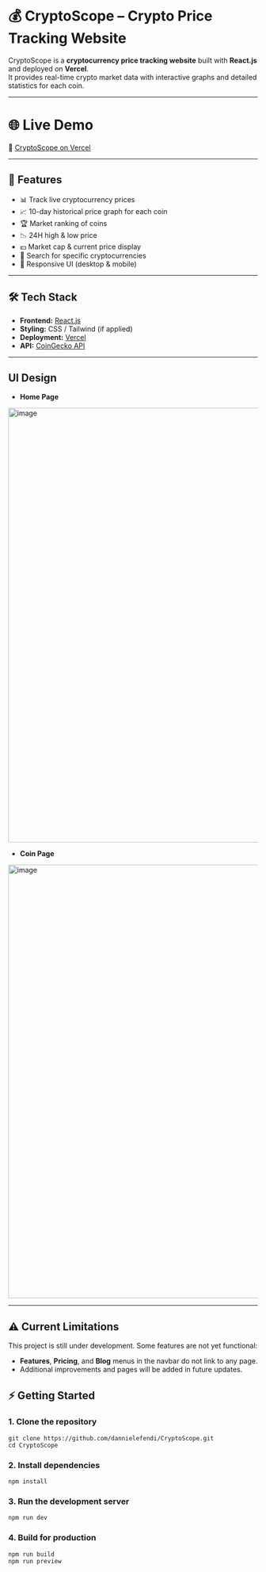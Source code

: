 # 💰 CryptoScope – Crypto Price Tracking Website  

CryptoScope is a **cryptocurrency price tracking website** built with **React.js** and deployed on **Vercel**.  
It provides real-time crypto market data with interactive graphs and detailed statistics for each coin.  

---

# 🌐 Live Demo  
🔗 [CryptoScope on Vercel](https://cryptoscope-ten.vercel.app/)  

---

## 🚀 Features  
- 📊 Track live cryptocurrency prices  
- 📈 10-day historical price graph for each coin  
- 🏆 Market ranking of coins  
- 📉 24H high & low price  
- 💵 Market cap & current price display  
- 🔎 Search for specific cryptocurrencies  
- 📱 Responsive UI (desktop & mobile)  

---

## 🛠️ Tech Stack  
- **Frontend:** [React.js](https://react.dev/)  
- **Styling:** CSS / Tailwind (if applied)  
- **Deployment:** [Vercel](https://vercel.com/)  
- **API:** [CoinGecko API](https://www.coingecko.com/en/api)  

---

## UI Design
- **Home Page**
<img width="1916" height="877" alt="image" src="https://github.com/user-attachments/assets/ad83c6a2-2b9c-41d4-abe4-5f26eb2eddc7" />

- **Coin Page**
<img width="1917" height="875" alt="image" src="https://github.com/user-attachments/assets/da36ccbc-7a03-4765-af06-1716d02382d8" />

---

## ⚠️ Current Limitations  
This project is still under development. Some features are not yet functional:  
- **Features**, **Pricing**, and **Blog** menus in the navbar do not link to any page.  
- Additional improvements and pages will be added in future updates.  

## ⚡ Getting Started  

### 1. Clone the repository  
```
git clone https://github.com/dannielefendi/CryptoScope.git
cd CryptoScope
```

### 2. Install dependencies
```
npm install
```

### 3. Run the development server
```
npm run dev
```

### 4. Build for production
```
npm run build
npm run preview
```

